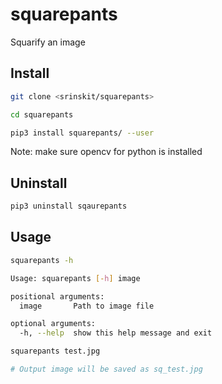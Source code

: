 # squarepants
Squarify an image

## Install
```sh
git clone <srinskit/squarepants>

cd squarepants

pip3 install squarepants/ --user
```

Note: make sure opencv for python is installed

## Uninstall
```sh
pip3 uninstall sqaurepants
```

## Usage
```sh
squarepants -h                                               

Usage: squarepants [-h] image

positional arguments:
  image       Path to image file

optional arguments:
  -h, --help  show this help message and exit

```

```sh
squarepants test.jpg

# Output image will be saved as sq_test.jpg
```
